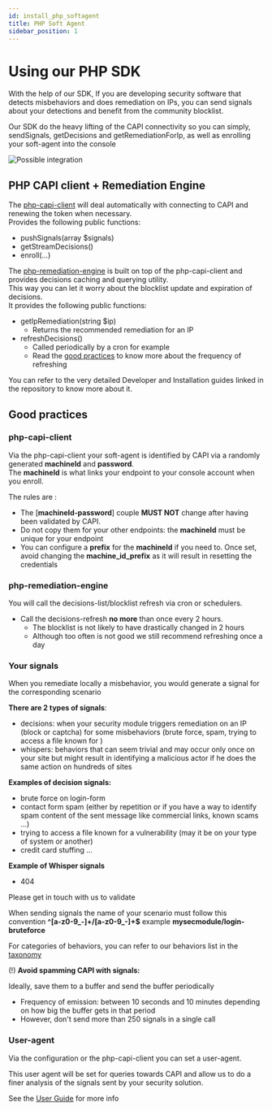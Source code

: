 ```yaml
---
id: install_php_softagent
title: PHP Soft Agent
sidebar_position: 1
---
```


# Using our PHP SDK

With the help of our SDK, If you are developing security software that detects misbehaviors and does remediation on IPs, you can send signals about your detections and benefit from the community blocklist.

Our SDK do the heavy lifting of the CAPI connectivity so you can simply, sendSignals, getDecisions and getRemediationForIp, as well as enrolling your soft-agent into the console

![Possible integration](/img/php-libs-crowdsec-overview.jpg)

## PHP CAPI client + Remediation Engine

The [php-capi-client](https://github.com/crowdsecurity/php-capi-client) will deal automatically with connecting to CAPI and renewing the token when necessary.  
Provides the following public functions:
* pushSignals(array $signals)
* getStreamDecisions()
* enroll(...)

The [php-remediation-engine](https://github.com/crowdsecurity/php-remediation-engine) is built on top of the php-capi-client and provides decisions caching and querying utility.  
This way you can let it worry about the blocklist update and expiration of decisions.  
It provides the following public functions:
* getIpRemediation(string $ip)
  * Returns the recommended remediation for an IP
* refreshDecisions()
  * Called periodically by a cron for example
  * Read the [good practices](#good-practices) to know more about the frequency of refreshing

You can refer to the very detailed Developer and Installation guides linked in the repository to know more about it.

## Good practices

### php-capi-client
Via the php-capi-client your soft-agent is identified by CAPI via a randomly generated **machineId** and **password**.  
The **machineId** is what links your endpoint to your console account when you enroll.

The rules are : 
* The [**machineId-password**] couple **MUST NOT** change after having been validated by CAPI.
* Do not copy them for your other endpoints: the **machineId** must be unique for your endpoint
* You can configure a **prefix** for the **machineId** if you need to. Once set, avoid changing the **machine_id_prefix** as it will result in resetting the credentials

### php-remediation-engine

You will call the decisions-list/blocklist refresh via cron or schedulers.
* Call the decisions-refresh **no more** than once every 2 hours.
  * The blocklist is not likely to have drastically changed in 2 hours 
  * Although too often is not good we still recommend refreshing once a day

### Your signals

When you remediate locally a misbehavior, you would generate a signal for the corresponding scenario

**There are 2 types of signals**:
* decisions: when your security module triggers remediation on an IP (block or captcha) for some misbehaviors (brute force, spam, trying to access a file known for )
* whispers: behaviors that can seem trivial and may occur only once on your site but might result in identifying a malicious actor if he does the same action on hundreds of sites

**Examples of decision signals:**
* brute force on login-form
* contact form spam (either by repetition or if you have a way to identify spam content of the sent message like commercial links, known scams ...)
* trying to access a file known for a vulnerability (may it be on your type of system or another)
* credit card stuffing
...

**Example of Whisper signals**
* 404

Please get in touch with us to validate 

When sending signals the name of your scenario must follow this convention **^[a-z0-9_-]+\/[a-z0-9_-]+$** example **mysecmodule/login-bruteforce**

For categories of behaviors, you can refer to our behaviors list in the [taxonomy ](https://doc.crowdsec.net/docs/next/u/cti_api/taxonomy/#behaviors)

(!) **Avoid spamming CAPI with signals:**

Ideally, save them to a buffer and send the buffer periodically
* Frequency of emission: between 10 seconds and 10 minutes depending on how big the buffer gets in that period
* However, don't send more than 250 signals in a single call

### User-agent

Via the configuration or the php-capi-client you can set a user-agent.

This user agent will be set for queries towards CAPI and allow us to do a finer analysis of the signals sent by your security solution.

See the [User Guide](https://github.com/crowdsecurity/php-capi-client/blob/main/docs/USER_GUIDE.md#user-agent-suffix) for more info